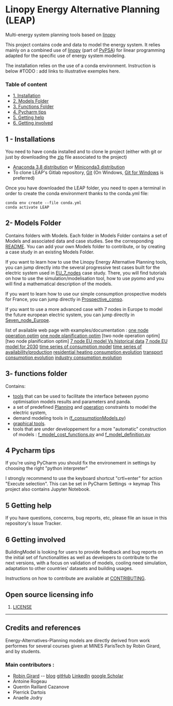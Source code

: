 # Linopy Energy Alternative Planning (LEAP)
Multi-energy system planning tools based on [linopy](https://github.com/PyPSA/linopy)

This project contains code and data to model the energy system. 
It relies mainly on a combined use of [linopy](https://github.com/PyPSA/linopy) (part of [PyPSA](https://pypsa.org/))
for linear programming adapted for the specific use of energy system modeling.

The installation relies on the use of a conda environment. Instruction is below
#TODO : add links to illustrative exemples here. 

### Table of content

* [1. Installation](#installations)
* [2. Models Folder](#CasDEtude)
* [3. Functions Folder](#functions)
* [4. Pycharm tips](#pycharm)
* [5. Getting help](#GettingH)
* [6. Getting involved](#GettingI)


## 1 - Installations  <a class="anchor" id="installations"></a>

You need to have conda installed and to clone le project (either with git or just by downloading the [zip](https://github.com/robingirard/Energy-Alternatives-Planning/archive/refs/heads/master.zip) file associated to the project)

* [Anaconda 3.8 distribution](https://www.anaconda.com/distribution/) or [Miniconda3 distribution](https://docs.conda.io/en/latest/miniconda.html)
* To clone LEAP's Gitlab repository, [Git](https://git-scm.com/downloads) (On Windows, [Git for Windows](https://git-for-windows.github.io/) is preferred)


Once you have downloaded the LEAP folder, you need to open a terminal in order to create the conda environment thanks to the conda.yml file:

    conda env create --file conda.yml
    conda activate LEAP


## 2- Models Folder <a class="anchor" id="CasDEtude"></a>

Contains folders with Models. Each folder in Models Folder contains a set of Models and associated data and case studies. 
See the corresponding [README](case_studies/README.md). You can add your own Models folder to contribute, or by creating a case study in an existing Models Folder.

If you want to learn how to use the Linopy Energy Alternative Planning tools, you can jump directly into the several progressive test cases built for the electric system used in [EU_7_nodes](case_studies/EU_7_Nodes/README.md) case study. 
There, you will find tutorials on how to use the simulation/modelisation tool, how to use pyomo and you will find a mathematical description of the models.

If you want to learn how to use our simple consumption prospective models for France, you can jump directly in [Prospective_conso](case_studies/Prospective_conso/README.md). 

If you want to use a more advanced case with 7 nodes in Europe to model the future european electric system, you can jump directly in [Seven_node_Europe](case_studies/Seven_node_Europe/README.md). 

list of available web page with examples/documentation :
[one node operation optim](https://robingirard.github.io/Energy-Alternatives-Planning/Models/Basic_France_models/Operation_optimisation/case_operation_step_by_step_learning.html) 
[one node planification optim](https://robingirard.github.io/Energy-Alternatives-Planning/Models/Basic_France_models/Planning_optimisation/case_Planning_step_by_step_learning.html)
[two node operation optim]
[two node planification optim]
[7 node EU model Vs historical data](https://robingirard.github.io/Energy-Alternatives-Planning/Models/Seven_node_Europe/Simulation_analysis_Historical.html)
[7 node EU model for 2030](https://robingirard.github.io/Energy-Alternatives-Planning/Models/Seven_node_Europe/Simulation_analysis_2030.html)
[time series of consumption model](https://robingirard.github.io/Energy-Alternatives-Planning/Models/Basic_France_models/Consumption/Consumption_TS_manipulation_examples.html)
[time series of availability/production](https://robingirard.github.io/Energy-Alternatives-Planning/Models/Basic_France_models/Production/Production_visualisation_and_analysis.html)
[residential heating consumption evolution](https://robingirard.github.io/Energy-Alternatives-Planning/Models/Prospective_conso/Evolution_ResTer_Heating_2D.html)
[transport consumption evolution](https://robingirard.github.io/Energy-Alternatives-Planning/Models/Prospective_conso/Evolution_Transport_2D.html)
[industry consumption evolution](https://robingirard.github.io/Energy-Alternatives-Planning/Models/Prospective_conso/Evolution_industrie.html)



## 3- functions folder <a class="anchor" id="functions"></a>
Contains:  
 - [tools](EnergyAlternativesPlanning/f_tools.py) that can be used to facilitate the interface between pyomo optimisation models results and parameters and panda. 
 - a set of predefined [Planning](EnergyAlternativesPlanning/f_model_planning_constraints.py) and [operation](EnergyAlternativesPlanning/f_model_operation_constraints.py) constraints to model the electric system, 
 - demand modeling tools in ([f_consumptionModels.py](EnergyAlternativesPlanning/f_consumptionModels.py)) 
 - [graphical tools](EnergyAlternativesPlanning/f_graphicalTools.py). 
 - tools that are under developpement for a more "automatic" construction of models : [f_model_cost_functions.py](EnergyAlternativesPlanning/f_model_cost_functions.py) and [f_model_definition.py](EnergyAlternativesPlanning/f_model_definition.py)

## 4 Pycharm tips  <a class="anchor" id="pycharm"></a>
If you're using PyCharm you should fix the environement in settings by choosing the right "python interpreter"

I strongly recommend to use the keyboard shortcut "crtl+enter" for action "Execute selection". This can be set in PyCharm Settings -> keymap
This project also contains Jupyter Notebook. 

## 5 Getting help <a class="anchor" id="GettingH"></a>

If you have questions, concerns, bug reports, etc, please file an issue in this repository's Issue Tracker.

## 6 Getting involved <a class="anchor" id="GettingI"></a>

BuildingModel is looking for users to provide feedback and bug reports on the initial set of functionalities as well as
developers to contribute to the next versions, with a focus on validation of models, cooling need simulation,
adaptation to other countries' datasets and building usages.

Instructions on how to contribute are available at [CONTRIBUTING](CONTRIBUTING.md).


## Open source licensing info
1. [LICENSE](LICENSE)

----

## Credits and references
Energy-Alternatives-Planning models are directly derived from work performes for several courses given at MINES ParisTech by Robin Girard, and by students. 

### Main contributors : 
- [Robin Girard](https://www.minesparis.psl.eu/Services/Annuaire/robin-girard) -- [blog](https://www.energy-alternatives.eu/) [gitHub](https://github.com/robingirard) [LinkedIn](https://www.linkedin.com/in/robin-girard-a88baa4/) [google Scholar](https://scholar.google.fr/citations?user=cEYGStIAAAAJ&hl=fr)
- Antoine Rogeau
- Quentin Raillard Cazanove
- Pierrick Dartois
- Anaelle Jodry

